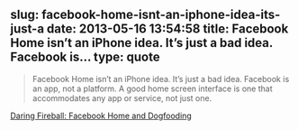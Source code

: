 slug: facebook-home-isnt-an-iphone-idea-its-just-a
date: 2013-05-16 13:54:58
title: Facebook Home isn’t an iPhone idea. It’s just a bad idea. Facebook is...
type: quote
---

> Facebook Home isn’t an iPhone idea. It’s just a bad idea. Facebook is an app, not a platform. A good home screen interface is one that accommodates any app or service, not just one.

[Daring Fireball: Facebook Home and Dogfooding](http://daringfireball.net/2013/05/facebook_home_dogfooding)
